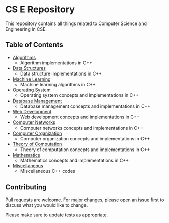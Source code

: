 # CS E Repository
This repository contains all things related to Computer Science and Engineering in CSE.

## Table of Contents
* [Algorithms](/Algorithms)
	+ Algorithm implementations in C++
* [Data Structures](/Data%20Structures)
	+ Data structure implementations in C++
* [Machine Learning](/Machine%20Learning)
	+ Machine learning algorithms in C++
* [Operating System](/Operating%20System)
	+ Operating system concepts and implementations in C++
* [Database Management](/Database%20Management)
	+ Database management concepts and implementations in C++
* [Web Development](/Web%20Development)
	+ Web development concepts and implementations in C++
* [Computer Networks](/Computer%20Networks)
	+ Computer networks concepts and implementations in C++
* [Computer Organization](/Computer%20Organization)
	+ Computer organization concepts and implementations in C++
* [Theory of Computation](/Theory%20of%20Computation)
	+ Theory of computation concepts and implementations in C++
* [Mathematics](/Mathematics)
	+ Mathematics concepts and implementations in C++
* [Miscellaneous](/Miscellaneous)
	+ Miscellaneous C++ codes

## Contributing
Pull requests are welcome. For major changes, please open an issue first to discuss what you would like to change.

Please make sure to update tests as appropriate.

